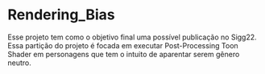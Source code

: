 # Rendering_Bias
Esse projeto tem como o objetivo final uma possível publicação no Sigg22. Essa partição do projeto é focada em executar Post-Processing  Toon Shader em personagens que tem o intuito de aparentar serem gênero neutro.
